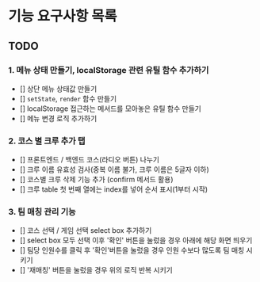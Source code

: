 # 기능 요구사항 목록

## TODO

### 1. 메뉴 상태 만들기, localStorage 관련 유틸 함수 추가하기
- [] 상단 메뉴 상태값 만들기
- [] `setState`, `render` 함수 만들기
- [] localStorage 접근하는 메서드를 모아놓은 유틸 함수 만들기
- [] 메뉴 변경 로직 추가하기

### 2. 코스 별 크루 추가 탭
- [] 프론트엔드 / 백엔드 코스(라디오 버튼) 나누기
- [] 크루 이름 유효성 검사(중복 이름 불가, 크루 이름은 5글자 이하)
- [] 코스별 크루 삭제 기능 추가 (confirm 메서드 활용)
- [] 크루 table 첫 번째 열에는 index를 넣어 순서 표시(1부터 시작)

### 3. 팀 매칭 관리 기능
- [] 코스 선택 / 게임 선택 select box 추가하기
- [] select box 모두 선택 이후 '확인' 버튼을 눌렀을 경우 아래에 해당 화면 띄우기
- [] 팀당 인원수를 클릭 후 '확인'버튼을 눌렀을 경우 인원 수보다 많도록 팀 매칭 시키기
- [] '재매칭' 버튼을 눌렀을 경우 위의 로직 반복 시키기

